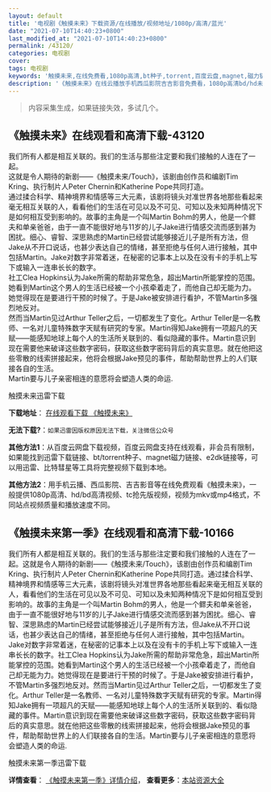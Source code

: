```yaml
---
layout: default
title: '电视剧《触摸未来》下载资源/在线播放/视频地址/1080p/高清/蓝光'
date: "2021-07-10T14:40:23+0800"
last_modified_at: "2021-07-10T14:40:23+0800"
permalink: /43120/
categories: 电视剧
cover:
tags: 电视剧
keywords: '触摸未来,在线免费看,1080p高清,bt种子,torrent,百度云盘,magnet,磁力链,迅雷下载资源'
description: '《触摸未来》在线云播放手机西瓜影院吉吉影音免费看，1080p高清bd/hd未删减完整版和tc抢先枪版，mkv/mp4格式，附带bt/torrent种子、magnet/磁力链、百度云盘、网盘资源迅雷下载链接'
---
```


>内容采集生成，如果链接失效，多试几个。


## 《触摸未来》在线观看和高清下载-43120

我们所有人都是相互关联的。我们的生活与那些注定要和我们接触的人连在了一起。<br />这就是令人期待的新剧——《触摸未来/Touch》，该剧由创作员和编剧Tim Kring、执行制片人Peter Chernin和Katherine Pope共同打造。<br />通过揉合科学、精神境界和情感等三大元素，该剧将镜头对准世界各地那些看起来毫无相互关联的人，看看他们的生活在可见以及不可见、可知以及未知两种情况下是如何相互受到影响的。故事的主角是一个叫Martin Bohm的男人，他是一个鳏夫和单亲爸爸，由于一直不能很好地与11岁的儿子Jake进行情感交流而感到甚为困扰。细心、睿智、深思熟虑的Martin已经尝试能够接近儿子是所有方法，但Jake从不开口说话，也甚少表达自己的情绪，甚至拒绝与任何人进行接触，其中包括Martin。Jake对数字非常着迷，在秘密的记事本上以及在没有卡的手机上写下或输入一连串长长的数字。<br />社工Clea Hopkins认为Jake所需的帮助非常危急，超出Martin所能掌控的范围。她看到Martin这个男人的生活已经被一个小孩牵着走了，而他自己却无能为力。她觉得现在是要进行干预的时候了。于是Jake被安排进行看护，不管Martin多强烈地反对。<br />然而当Martin见过Arthur Teller之后，一切都发生了变化。Arthur Teller是一名教师、一名对儿童特殊数字天赋有研究的专家。Martin得知Jake拥有一项超凡的天赋——能感知地球上每个人的生活所关联到的、看似隐藏的事件。Martin意识到现在需要他来破译这些数字密码，获取这些数字密码背后的真实意思。就在他把这些零散的线索拼接起来，他将会根据Jake预见的事件，帮助帮助世界上的人们联接各自的生活。<br />Martin要与儿子亲密相连的意愿将会塑造人类的命运.


触摸未来迅雷下载

**下载地址**： [在线观看下载 《触摸未来》](https://www.993dy.com//vod-detail-id-8880.html) 


**无法下载?**：`如果迅雷因版权原因无法下载，关注微信公众号 `

**其他方法1**：从百度云网盘下载视频，百度云网盘支持在线观看，非会员有限制，如果能找到迅雷下载链接、bt/torrent种子、magnet磁力链接、e2dk链接等，可以用迅雷、比特彗星等工具将完整视频下载到本地。

**其他方法2**：用手机云播、西瓜影院、吉吉影音等在线免费观看《触摸未来》，一般提供1080p高清、hd/bd高清视频、tc抢先版视频，视频为mkv或mp4格式，不同站点视频质量和播放速度不同。


## 《触摸未来第一季》在线观看和高清下载-10166

我们所有人都是相互关联的。我们的生活与那些注定要和我们接触的人连在了一起。这就是令人期待的新剧——《触摸未来/Touch》，该剧由创作员和编剧Tim Kring、执行制片人Peter Chernin和Katherine Pope共同打造。通过揉合科学、精神境界和情感等三大元素，该剧将镜头对准世界各地那些看起来毫无相互关联的人，看看他们的生活在可见以及不可见、可知以及未知两种情况下是如何相互受到影响的。故事的主角是一个叫Martin Bohm的男人，他是一个鳏夫和单亲爸爸，由于一直不能很好地与11岁的儿子Jake进行情感交流而感到甚为困扰。细心、睿智、深思熟虑的Martin已经尝试能够接近儿子是所有方法，但Jake从不开口说话，也甚少表达自己的情绪，甚至拒绝与任何人进行接触，其中包括Martin。Jake对数字非常着迷，在秘密的记事本上以及在没有卡的手机上写下或输入一连串长长的数字。社工Clea Hopkins认为Jake所需的帮助非常危急，超出Martin所能掌控的范围。她看到Martin这个男人的生活已经被一个小孩牵着走了，而他自己却无能为力。她觉得现在是要进行干预的时候了。于是Jake被安排进行看护，不管Martin多强烈地反对。然而当Martin见过Arthur Teller之后，一切都发生了变化。Arthur Teller是一名教师、一名对儿童特殊数字天赋有研究的专家。Martin得知Jake拥有一项超凡的天赋——能感知地球上每个人的生活所关联到的、看似隐藏的事件。Martin意识到现在需要他来破译这些数字密码，获取这些数字密码背后的真实意思。就在他把这些零散的线索拼接起来，他将会根据Jake预见的事件，帮助帮助世界上的人们联接各自的生活。Martin要与儿子亲密相连的意愿将会塑造人类的命运.


触摸未来第一季迅雷下载

**详情查看**： [《触摸未来第一季》详情介绍](/movie/10166/)， **查看更多**：[本站资源大全](/movie/t/all/)

